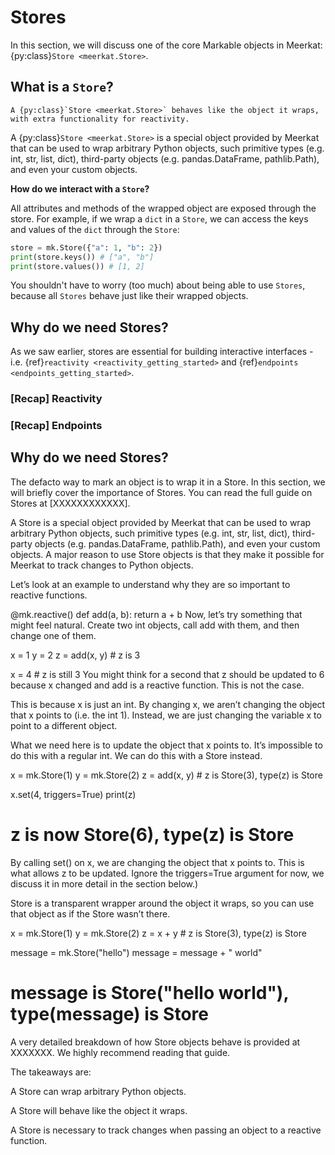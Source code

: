 # Stores

In this section, we will discuss one of the core Markable objects in Meerkat: {py:class}`Store <meerkat.Store>`.

## What is a `Store`?

```{important}
A {py:class}`Store <meerkat.Store>` behaves like the object it wraps, with extra functionality for reactivity.
```

A {py:class}`Store <meerkat.Store>` is a special object provided by Meerkat that can be used to wrap arbitrary Python objects, such primitive types (e.g. int, str, list, dict), third-party objects (e.g. pandas.DataFrame, pathlib.Path), and even your custom objects.

**How do we interact with a `Store`?**

All attributes and methods of the wrapped object are exposed through the store.
For example, if we wrap a `dict` in a `Store`, we can access the keys and values of the `dict` through the `Store`:

```python
store = mk.Store({"a": 1, "b": 2})
print(store.keys()) # ["a", "b"]
print(store.values()) # [1, 2]
```

You shouldn't have to worry (too much) about being able to use `Stores`, because all `Stores` behave just like their wrapped objects.


## Why do we need Stores?
As we saw earlier, stores are essential for building interactive interfaces - i.e. {ref}`reactivity <reactivity_getting_started>` and {ref}`endpoints <endpoints_getting_started>`.

### [Recap] Reactivity

### [Recap] Endpoints


## Why do we need Stores?

The defacto way to mark an object is to wrap it in a Store. In this section, we will briefly cover the importance of Stores. You can read the full guide on Stores at [XXXXXXXXXXXX].

A Store is a special object provided by Meerkat that can be used to wrap arbitrary Python objects, such primitive types (e.g. int, str, list, dict), third-party objects (e.g. pandas.DataFrame, pathlib.Path), and even your custom objects. A major reason to use Store objects is that they make it possible for Meerkat to track changes to Python objects.

Let’s look at an example to understand why they are so important to reactive functions.

@mk.reactive()
def add(a, b):
    return a + b
Now, let’s try something that might feel natural. Create two int objects, call add with them, and then change one of them.

x = 1
y = 2
z = add(x, y) # z is 3

x = 4 # z is still 3
You might think for a second that z should be updated to 6 because x changed and add is a reactive function. This is not the case.

This is because x is just an int. By changing x, we aren’t changing the object that x points to (i.e. the int 1). Instead, we are just changing the variable x to point to a different object.

What we need here is to update the object that x points to. It’s impossible to do this with a regular int. We can do this with a Store instead.

x = mk.Store(1)
y = mk.Store(2)
z = add(x, y) # z is Store(3), type(z) is Store

x.set(4, triggers=True)
print(z)
# z is now Store(6), type(z) is Store
By calling set() on x, we are changing the object that x points to. This is what allows z to be updated. Ignore the triggers=True argument for now, we discuss it in more detail in the section below.)

Store is a transparent wrapper around the object it wraps, so you can use that object as if the Store wasn’t there.

x = mk.Store(1)
y = mk.Store(2)
z = x + y # z is Store(3), type(z) is Store

message = mk.Store("hello")
message = message + " world" 
# message is Store("hello world"), type(message) is Store
A very detailed breakdown of how Store objects behave is provided at XXXXXXX. We highly recommend reading that guide.

The takeaways are:

A Store can wrap arbitrary Python objects.

A Store will behave like the object it wraps.

A Store is necessary to track changes when passing an object to a reactive function.